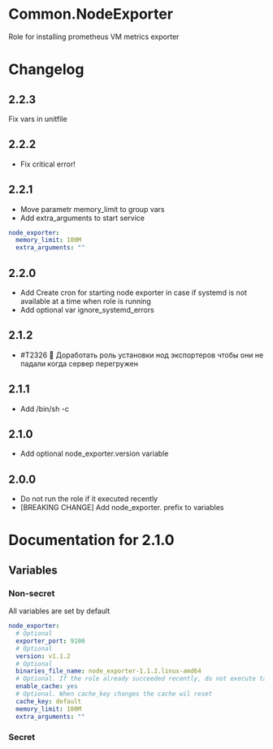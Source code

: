 # Common.NodeExporter

Role for installing prometheus VM metrics exporter

# Changelog

## 2.2.3

Fix vars in unitfile 

## 2.2.2

- Fix critical error!

## 2.2.1

- Move parametr  memory_limit to group vars
- Add extra_arguments to start service

```yaml
node_exporter:
  memory_limit: 100M
  extra_arguments: ""
```

## 2.2.0

- Add Create cron for starting node exporter in case if systemd is not available at a time when role is running
- Add optional var ignore_systemd_errors

## 2.1.2

- #T2326 🐫 Доработать роль установки нод экспортеров чтобы они не падали когда сервер перегружен 

## 2.1.1

- Add /bin/sh -c 

## 2.1.0

- Add optional node_exporter.version variable

## 2.0.0

- Do not run the role if it executed recently
- [BREAKING CHANGE] Add node_exporter. prefix to variables

# Documentation for 2.1.0

## Variables

### Non-secret

All variables are set by default

```yaml
node_exporter: 
  # Optional
  exporter_port: 9100
  # Optional
  version: v1.1.2
  # Optional
  binaries_file_name: node_exporter-1.1.2.linux-amd64
  # Optional. If the role already succeeded recently, do not execute task in it for an hour
  enable_cache: yes
  # Optional. When cache_key changes the cache wil reset
  cache_key: default  
  memory_limit: 100M
  extra_arguments: ""
```  

### Secret

```yaml

```
